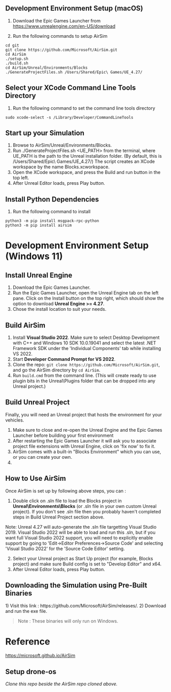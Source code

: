 <h2> Development Environment Setup (macOS) </h2>

1) Download the Epic Games Launcher from https://www.unrealengine.com/en-US/download

2) Run the following commands to setup AirSim

```
cd git
git clone https://github.com/Microsoft/AirSim.git
cd AirSim
./setup.sh
./build.sh
cd AirSim/Unreal/Environments/Blocks
./GenerateProjectFiles.sh /Users/Shared/Epic\ Games/UE_4.27/
```

<h2> Select your XCode Command Line Tools Directory </h2>

1) Run the following command to set the command line tools directory

```
sudo xcode-select -s /Library/Developer/CommandLineTools
```

<h2> Start up your Simulation </h2>

1) Browse to AirSim/Unreal/Environments/Blocks.
2) Run ./GenerateProjectFiles.sh <UE_PATH> from the terminal, where UE_PATH is the path to the Unreal installation folder. (By default, this is /Users/Shared/Epic\ Games/UE_4.27/) The script creates an XCode workspace by the name Blocks.xcworkspace.
3) Open the XCode workspace, and press the Build and run button in the top left.
4) After Unreal Editor loads, press Play button.

<h2> Install Python Dependencies </h2>

1) Run the following command to install 

```
python3 -m pip install msgpack-rpc-python
python3 -m pip install airsim
```

<h1>Development Environment Setup (Windows 11)</h1>
<h2>Install Unreal Engine</h2>

1) Download the Epic Games Launcher. 
2) Run the Epic Games Launcher, open the Unreal Engine tab on the left pane. Click on the Install button on the top right, which should show the option to download **Unreal Engine >= 4.27**. 
3) Chose the install location to suit your needs.

<h2>Build AirSim</h2>

1) Install **Visual Studio 2022**. Make sure to select Desktop Development with C++ and Windows 10 SDK 10.0.19041 and select the latest .NET Framework SDK under the 'Individual Components' tab while installing VS 2022.
2) Start **Developer Command Prompt for VS 2022**.
3) Clone the repo: `git clone https://github.com/Microsoft/AirSim.git`, and go the AirSim directory by `cd AirSim`.
4) Run `build.cmd` from the command line. (This will create ready to use plugin bits in the Unreal\Plugins folder that can be dropped into any Unreal project.)

<h2>Build Unreal Project </h2>
Finally, you will need an Unreal project that hosts the environment for your vehicles. 

1) Make sure to close and re-open the Unreal Engine and the Epic Games Launcher before building your first environment
2) After restarting the Epic Games Launcher it will ask you to associate project file extensions with Unreal Engine, click on 'fix now' to fix it. 
2) AirSim comes with a built-in "Blocks Environment" which you can use, or you can create your own. 
3) 


<h2>How to Use AirSim </h2>

Once AirSim is set up by following above steps, you can :

1) Double click on .sln file to load the Blocks project in **Unreal\Environments\Blocks** (or .sln file in your own custom Unreal project). If you don't see .sln file then you probably haven't completed steps in Build Unreal Project section above.

Note: Unreal 4.27 will auto-generate the .sln file targetting Visual Studio 2019. Visual Studio 2022 will be able to load and run this .sln, but if you want full Visual Studio 2022 support, you will need to explicitly enable support by going to 'Edit->Editor Preferences->Source Code' and selecting 'Visual Studio 2022' for the 'Source Code Editor' setting.

2) Select your Unreal project as Start Up project (for example, Blocks project) and make sure Build config is set to "Develop Editor" and x64.
3) After Unreal Editor loads, press Play button.

<h2>Downloading the Simulation using Pre-Built Binaries</h2>
1) Visit this link : https://github.com/Microsoft/AirSim/releases/.  
2) Download and run the exe file.

> Note : These binaries will only run on Windows.

<h1> Reference </h1>

https://microsoft.github.io/AirSim

<h2> Setup drone-os </h2>

_Clone this repo beside the AirSim repo cloned above._
